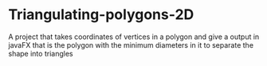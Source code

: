 # Triangulating-polygons-2D
A project that takes coordinates of vertices in a polygon and give a output in javaFX that is the polygon with the minimum diameters in it to separate the shape into triangles

